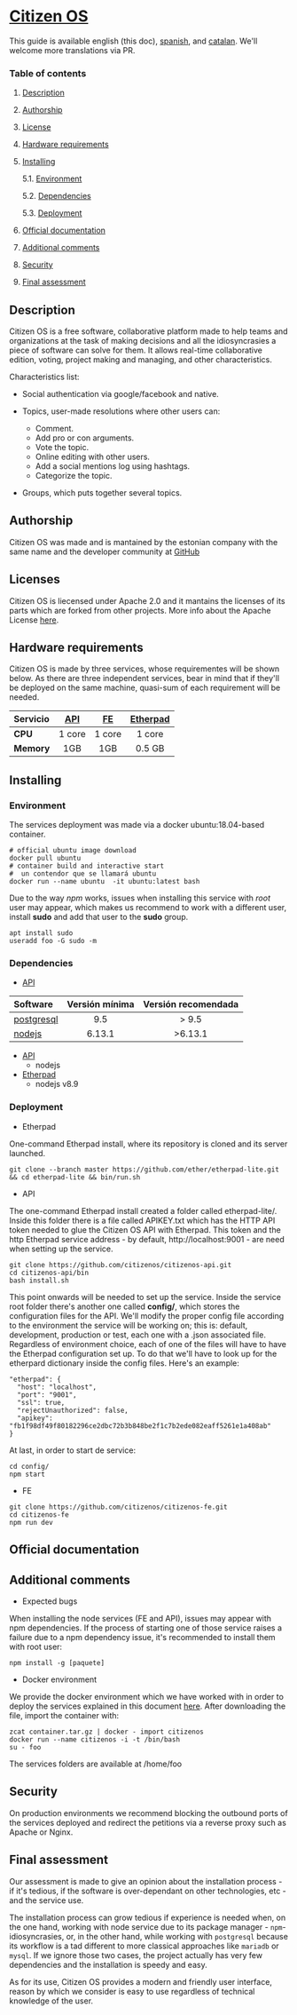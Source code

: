 # [Citizen OS](https://citizenos.com)

This guide is available english (this doc), [spanish](../README.md), and [catalan](vlc.md). We'll welcome more translations via PR.
### Table of contents
1. [ Description ](#desc)
2. [ Authorship ](#authorship)
3. [ License ](#license)
4. [ Hardware requirements ](#reqs)
5. [ Installing ](#install)

     5.1. [ Environment ](#env)

     5.2. [ Dependencies ](#deps)

     5.3. [ Deployment ](#deploy)



6. [ Official documentation ](#docs)
7. [ Additional comments ](#comms)
8. [ Security ](#sec)
9. [ Final assessment ](#val)

## Description

Citizen OS is a free software, collaborative platform made to help teams and organizations at the task of making decisions and all the idiosyncrasies a piece of software can solve for them. It allows real-time collaborative edition, voting, project making and managing, and other characteristics.

Characteristics list:
 * Social authentication via google/facebook and native.
 * Topics, user-made resolutions where other users can:
 
 	* Comment.
 	* Add pro or con arguments.
 	* Vote the topic.
 	* Online editing with other users.
 	* Add a social mentions log using hashtags.
 	* Categorize the topic.
 	
* Groups, which puts together several topics.
	


<a name="authorship"></a>
## Authorship

Citizen OS was made and is mantained by the estonian company with the same name and the developer community at [GitHub](https://github.com/citizenos)


<a name="license"></a>
## Licenses

Citizen OS is liecensed under Apache 2.0 and it mantains the licenses of its parts which are forked from other projects. More info about the Apache License [here](https://www.apache.org/licenses/LICENSE-2.0).

<a name="reqs"></a>
## Hardware requirements

Citizen OS is made by three services, whose requirementes will be shown below. As there are three independent services, bear in mind that if they'll be deployed on the same machine, quasi-sum of each requirement will be needed. 

| Servicio    | [API](https://github.com/citizenos/citizenos-api)    | [FE](https://github.com/citizenos/citizenos-fe)     |  [Etherpad](https://github.com/ether/etherpad-lite/) |
| :---------- |:-----: | :----: | :-------: |
| **CPU**     | 1 core | 1 core | 1 core    |
| **Memory** | 1GB    | 1GB    | 0.5 GB	   |

<a name="install"></a>
## Installing

<a name="env"></a>
### Environment
The services deployment was made via a docker ubuntu:18.04-based container.

```
# official ubuntu image download 
docker pull ubuntu 
# container build and interactive start 
#  un contendor que se llamará ubuntu
docker run --name ubuntu  -it ubuntu:latest bash 
``` 
Due to the way *npm* works, issues when installing this service with *root* user may appear, which makes us recommend to work with a different user, install **sudo** and add that user to the **sudo** group. 

```
apt install sudo
useradd foo -G sudo -m
```

<a name="env"></a>
### Dependencies

- [API](https://github.com/citizenos/citizenos-api)

| Software   | Versión mínima | Versión recomendada|
| :-----     | :------------: |:-----------------: |
| [postgresql](https://www.postgresql.org/) | 9.5            | > 9.5              | 
| [nodejs](https://nodejs.org/es/)     | 6.13.1         | >6.13.1            |

- [API](https://github.com/citizenos/citizenos-api)
	- nodejs
- [Etherpad](https://github.com/ether/etherpad-lite/)
	- nodejs v8.9	

<a name="deploy"></a>
### Deployment
- Etherpad

One-command Etherpad install, where its repository is cloned and its server launched.

```
git clone --branch master https://github.com/ether/etherpad-lite.git && cd etherpad-lite && bin/run.sh
```

- API

The one-command Etherpad install created a folder called etherpad-lite/. Inside this folder there is a file called APIKEY.txt which has the HTTP API token needed to glue the Citizen OS API with  Etherpad. This token and the http Etherpad service address - by default, http://localhost:9001 - are need when setting up the service.

```
git clone https://github.com/citizenos/citizenos-api.git 
cd citizenos-api/bin
bash install.sh 
```

This point onwards will be needed to set up the service. Inside the service root folder there's another one called **config/**, which stores the configuration files for the API. We'll modify the proper config file according to the environment the service will be working on; this is: default, development, production or test, each one with a .json associated file. Regardless of environment choice, each of one of the files will have to have the Etherpad configuration set up. To do that we'll have to look up for the etherpard dictionary inside the config files. Here's an example:

```
"etherpad": {
  "host": "localhost", 
  "port": "9001", 
  "ssl": true,
  "rejectUnauthorized": false,
  "apikey": "fb1f98df49f80182296ce2dbc72b3b848be2f1c7b2ede082eaff5261e1a408ab"
}
```
At last, in order to start de service:
```
cd config/
npm start
```
- FE

```
git clone https://github.com/citizenos/citizenos-fe.git 
cd citizenos-fe
npm run dev
```

<a name="docs"></a>
## Official documentation

<a name="comms"></a>
## Additional comments
- Expected bugs

When installing the node services (FE and API), issues may appear with npm dependencies. If the process of starting one of those service raises a failure due to a npm dependency issue, it's recommended to install them with root user:
```
npm install -g [paquete]
```

- Docker environment

We provide the docker environment which we have worked with in order to deploy the services explained in this document  [here](/container.tar.gz). 
After downloading the file, import the container with:
```
zcat container.tar.gz | docker - import citizenos
docker run --name citizenos -i -t /bin/bash
su - foo
```
The services folders are available at /home/foo


<a name="sec"></a>
## Security
On production environments we recommend blocking the outbound ports of the services deployed and redirect the petitions via a reverse proxy such as Apache or Nginx.

<a name="val"></a>
## Final assessment
Our assessment is made to give an opinion about the installation process - if it's tedious, if the software is over-dependant on other technologies, etc - and the service use.

The installation process can grow tedious if experience is needed when, on the one hand, working with node service due to its package manager - ```npm```- idiosyncrasies, or, in the other hand, while working with ```postgresql``` because its workflow is a tad different  to more classical approaches like ```mariadb``` or ```mysql```. If we ignore those two cases, the project actually has very few dependencies and the installation is speedy and easy.

As for its use, Citizen OS provides a modern and friendly user interface, reason by which we consider is easy to use regardless of  technical knowledge of the user.
